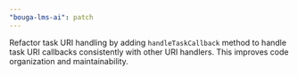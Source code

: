 ```yaml
---
"bouga-lms-ai": patch
---
```


Refactor task URI handling by adding `handleTaskCallback` method to handle task URI callbacks consistently with other URI handlers. This improves code organization and maintainability. 